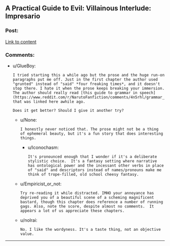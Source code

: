 ## A Practical Guide to Evil: Villainous Interlude: Impresario

### Post:

[Link to content](https://practicalguidetoevil.wordpress.com/2016/09/21/villainous-interlude-impresario/)

### Comments:

- u/GlueBoy:
  ```
  I tried starting this a while ago but the prose and the huge run-on paragraphs put me off. Just in the first chapter the author used "grunted" instead of "said" *four freaking times*, and it doesn't stop there. I hate it when the prose keeps breaking your immersion. The author should really read [this guide to grammar in speech](https://www.reddit.com/r/NarutoFanfiction/comments/4n5rhl/grammar_in_speech_in_speech/) that was linked here awhile ago. 

  Does it get better? Should I give it another try?
  ```

  - u/None:
    ```
    I honestly never noticed that. The prose might not be a thing of ephemeral beauty, but it's a fun story that does interesting things.
    ```

    - u/Iconochasm:
      ```
      It's pronounced enough that I wonder if it's a deliberate stylistic choice.  It's a fantasy setting where narrative has ontological power and the incessant other verbs in place of "said" and descriptors instead of names/pronouns make me think of trope-filled, old school cheesy fantasy.
      ```

  - u/Empiricist_or_not:
    ```
    Try re-reading it while distracted. IMHO your annoyance has deprived you of a beautiful scene of a scheming magnificent bastard, though this chapter does reference a number of running gags. Also, note the score, despite almost no comments.  It appears a lot of us appreciate these chapters.
    ```

  - u/nolrai:
    ```
    No. I like the wordyness. It's a taste thing, not an objective value.
    ```

---

